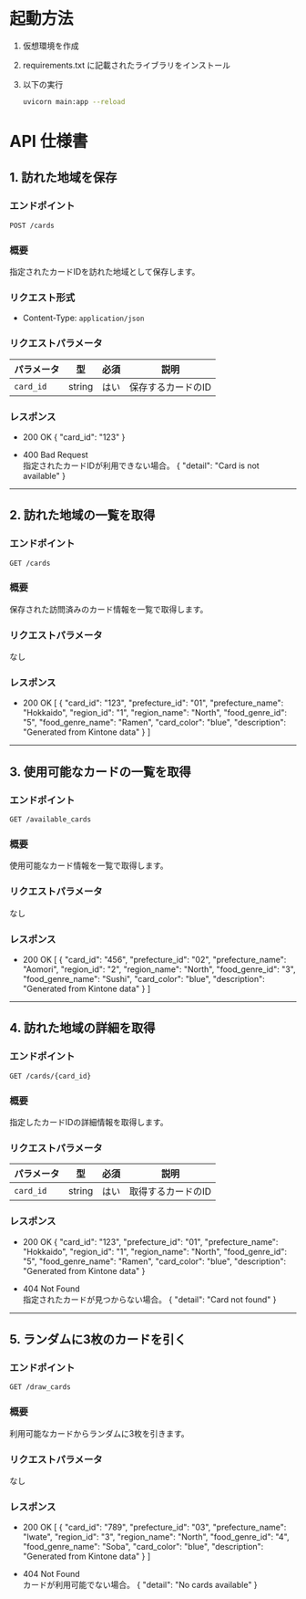 # 起動方法
1. 仮想環境を作成
2. requirements.txt に記載されたライブラリをインストール
3. 以下の実行
    
    ```bash
    uvicorn main:app --reload
    ```

    

# API 仕様書

## 1. 訪れた地域を保存

### エンドポイント
`POST /cards`

### 概要
指定されたカードIDを訪れた地域として保存します。

### リクエスト形式
- Content-Type: `application/json`

### リクエストパラメータ
| パラメータ | 型   | 必須 | 説明         |
|------------|------|------|--------------|
| `card_id`  | string | はい  | 保存するカードのID |

### レスポンス
- 200 OK
{
  "card_id": "123"
}

- 400 Bad Request  
指定されたカードIDが利用できない場合。
{
  "detail": "Card is not available"
}

---

## 2. 訪れた地域の一覧を取得

### エンドポイント
`GET /cards`

### 概要
保存された訪問済みのカード情報を一覧で取得します。

### リクエストパラメータ
なし

### レスポンス
- 200 OK
[
  {
    "card_id": "123",
    "prefecture_id": "01",
    "prefecture_name": "Hokkaido",
    "region_id": "1",
    "region_name": "North",
    "food_genre_id": "5",
    "food_genre_name": "Ramen",
    "card_color": "blue",
    "description": "Generated from Kintone data"
  }
]

---

## 3. 使用可能なカードの一覧を取得

### エンドポイント
`GET /available_cards`

### 概要
使用可能なカード情報を一覧で取得します。

### リクエストパラメータ
なし

### レスポンス
- 200 OK
[
  {
    "card_id": "456",
    "prefecture_id": "02",
    "prefecture_name": "Aomori",
    "region_id": "2",
    "region_name": "North",
    "food_genre_id": "3",
    "food_genre_name": "Sushi",
    "card_color": "blue",
    "description": "Generated from Kintone data"
  }
]

---

## 4. 訪れた地域の詳細を取得

### エンドポイント
`GET /cards/{card_id}`

### 概要
指定したカードIDの詳細情報を取得します。

### リクエストパラメータ
| パラメータ | 型   | 必須 | 説明         |
|------------|------|------|--------------|
| `card_id`  | string | はい  | 取得するカードのID |

### レスポンス
- 200 OK
{
  "card_id": "123",
  "prefecture_id": "01",
  "prefecture_name": "Hokkaido",
  "region_id": "1",
  "region_name": "North",
  "food_genre_id": "5",
  "food_genre_name": "Ramen",
  "card_color": "blue",
  "description": "Generated from Kintone data"
}

- 404 Not Found  
指定されたカードが見つからない場合。
{
  "detail": "Card not found"
}

---

## 5. ランダムに3枚のカードを引く

### エンドポイント
`GET /draw_cards`

### 概要
利用可能なカードからランダムに3枚を引きます。

### リクエストパラメータ
なし

### レスポンス
- 200 OK
[
  {
    "card_id": "789",
    "prefecture_id": "03",
    "prefecture_name": "Iwate",
    "region_id": "3",
    "region_name": "North",
    "food_genre_id": "4",
    "food_genre_name": "Soba",
    "card_color": "blue",
    "description": "Generated from Kintone data"
  }
]

- 404 Not Found  
カードが利用可能でない場合。
{
  "detail": "No cards available"
}
